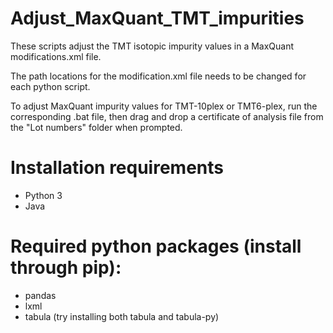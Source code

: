 # Adjust_MaxQuant_TMT_impurities
These scripts adjust the TMT isotopic impurity values in a MaxQuant modifications.xml file.

The path locations for the modification.xml file needs to be changed for each python script.

To adjust MaxQuant impurity values for TMT-10plex or TMT6-plex, run the corresponding .bat file, then drag and drop a certificate of analysis file from the "Lot numbers" folder when prompted.

# Installation requirements
*  Python 3
*  Java


# Required python packages (install through pip):
*  pandas
*  lxml
*  tabula (try installing both tabula and tabula-py)

